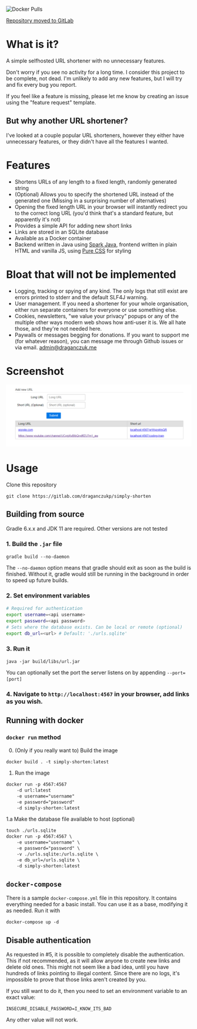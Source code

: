 ![Docker Pulls](https://img.shields.io/docker/pulls/draganczukp/simply-shorten?style=for-the-badge)

[Repository moved to GitLab](https://gitlab.com/draganczukp/simply-shorten)

# What is it?
A simple selfhosted URL shortener with no unnecessary features.

Don't worry if you see no activity for a long time. I consider this project
to be complete, not dead. I'm unlikely to add any new features, but I will try
and fix every bug you report.

If you feel like a feature is missing, please let me know by creating an issue
using the "feature request" template.

## But why another URL shortener?
I've looked at a couple popular URL shorteners, however they either have
unnecessary features, or they didn't have all the features I wanted.

# Features
- Shortens URLs of any length to a fixed length, randomly generated string
- (Optional) Allows you to specify the shortened URL instead of the generated
  one (Missing in a surprising number of alternatives)
- Opening the fixed length URL in your browser will instantly redirect you
  to the correct long URL (you'd think that's a standard feature, but
  apparently it's not)
- Provides a simple API for adding new short links
- Links are stored in an SQLite database
- Available as a Docker container
- Backend written in Java using [Spark Java](http://sparkjava.com/), frontend
  written in plain HTML and vanilla JS, using [Pure CSS](https://purecss.io/)
  for styling
  
# Bloat that will not be implemented
- Logging, tracking or spying of any kind. The only logs that still exist are
 errors printed to stderr and the default SLF4J warning.
- User management. If you need a shortener for your whole organisation, either
 run separate containers for everyone or use something else.
- Cookies, newsletters, "we value your privacy" popups or any of the multiple
other ways modern web shows how anti-user it is. We all hate those, and they're
not needed here.
- Paywalls or messages begging for donations. If you want to support me (for
whatever reason), you can message me through Github issues or via email.
[admin@draganczuk.me](mailto:admin@draganczuk.me)

# Screenshot
![Screenshot](./screenshot.png)

# Usage
Clone this repository
```
git clone https://gitlab.com/draganczukp/simply-shorten
```
## Building from source
Gradle 6.x.x and JDK 11 are required. Other versions are not tested
### 1. Build the `.jar` file
```
gradle build --no-daemon
```
The `--no-daemon` option means that gradle should exit as soon as the build is
finished. Without it, gradle would still be running in the background
in order to speed up future builds.

### 2. Set environment variables
```bash
# Required for authentication
export username=<api username>
export password=<api password>
# Sets where the database exists. Can be local or remote (optional)
export db_url=<url> # Default: './urls.sqlite'
```

### 3. Run it
```
java -jar build/libs/url.jar
```
You can optionally set the port the server listens on by appending `--port=[port]`
### 4. Navigate to `http://localhost:4567` in your browser, add links as you wish.

## Running with docker
### `docker run` method
0. (Only if you really want to) Build the image
```
docker build . -t simply-shorten:latest
```
1. Run the image
```
docker run -p 4567:4567
    -d url:latest
    -e username="username"
    -e password="password"
    -d simply-shorten:latest
```
1.a Make the database file available to host (optional)
```
touch ./urls.sqlite
docker run -p 4567:4567 \
    -e username="username" \
    -e password="password" \
    -v ./urls.sqlite:/urls.sqlite \
    -e db_url=/urls.sqlite \
    -d simply-shorten:latest
```
## `docker-compose`
There is a sample `docker-compose.yml` file in this repository. It contains
everything needed for a basic install. You can use it as a base, modifying
it as needed. Run it with
```
docker-compose up -d
```

## Disable authentication
As requested in #5, it is possible to completely disable the authentication.
This if not recommended, as it will allow anyone to create new links and delete
old ones. This might not seem like a bad idea, until you have hundreds of links
pointing to illegal content. Since there are no logs, it's impossible to prove
that those links aren't created by you.

If you still want to do it, then you need to set an environment variable to
an exact value:
```
INSECURE_DISABLE_PASSWORD=I_KNOW_ITS_BAD
```
Any other value will not work.
